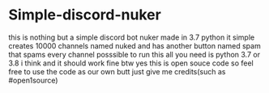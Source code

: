 # Simple-discord-nuker

this is nothing but a simple discord bot nuker made in 3.7 python it simple creates 10000 channels named nuked and has another button named spam that spams every channel posssible
to run this all you need is python 3.7 or 3.8 i think and it should work fine btw yes this is open souce code so feel free to use the code as our own butt just give me credits(such as #open1source)
